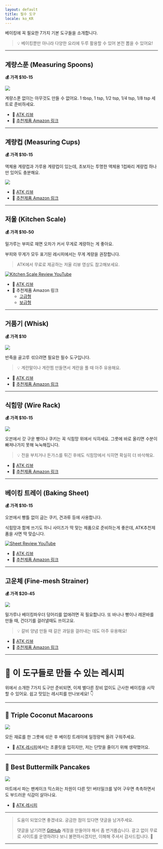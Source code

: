 ```yaml
---
layout: default
title: 필수 도구
locale: ko_KR
---
```


베이킹에 꼭 필요한 7가지 기본 도구들을 소개합니다.

> 💡 베이킹뿐만 아니라 다양한 요리에 두루 활용할 수 있어 본전 뽑을 수 있어요!

---

## 계량스푼 (Measuring Spoons)
**💰 가격 $10-15**

![](/assets/img/baking/equipments/measuring_spoons.jpg)

계량스푼 없이는 아무것도 만들 수 없어요. 1 tbsp, 1 tsp, 1/2 tsp, 1/4 tsp, 1/8 tsp 세트로 준비하세요.  

* 🔗 [ATK 리뷰](https://www.americastestkitchen.com/equipment_reviews/1920-measuring-spoons)  
* 🛒 [추천제품 Amazon 링크](https://www.amazon.com/dp/B00004SU1I/)

---

## 계량컵 (Measuring Cups)
**💰 가격 $10-15**

액체용 계량컵과 가루용 계량컵이 있는데, 초보자는 투명한 액체용 1컵짜리 계량컵 하나만 있어도 충분해요.

![](/assets/img/baking/equipments/measuring_cup.jpg)

* 🔗 [ATK 리뷰](https://www.americastestkitchen.com/equipment_reviews/2041-liquid-measuring-cups)  
* 🛒 [추천제품 Amazon 링크](https://www.amazon.com/dp/B00005RKOF/)

---

## 저울 (Kitchen Scale)
**💰 가격 $10-50**

밀가루는 부피로 재면 오차가 커서 무게로 계량하는 게 좋아요.

부피와 무게가 모두 표기된 레시피에서는 무게 계량을 권장합니다.

> ATK에서 무료로 제공하는 저울 리뷰 영상도 참고해보세요.

[![Kitchen Scale Review YouTube](/assets/img/baking/equipments/kitchen_scales_thumbnail.jpg)](https://youtu.be/-OrUMyXYlRU?si=H1wXRDvJwjWEF5Z-)

* 🔗 [ATK 리뷰](https://www.americastestkitchen.com/equipment_reviews/1696-digital-kitchen-scales)  
* 🛒 추천제품 Amazon 링크
  * [고급형](https://www.amazon.com/dp/B079D9B82W/)
  * [보급형](https://www.amazon.com/dp/B01JK4OEHQ)

---

## 거품기 (Whisk)
**💰 가격 $10**

![](/assets/img/baking/equipments/whisk.jpg)

반죽을 골고루 섞으려면 필요한 필수 도구입니다.

> 💡 계란말이나 계란찜 만들면서 계란을 풀 때 아주 유용해요.

* 🔗 [ATK 리뷰](https://www.americastestkitchen.com/equipment_reviews/2449-all-purpose-whisks)  
* 🛒 [추천제품 Amazon 링크](https://www.amazon.com/dp/B00004OCNS)

---

## 식힘망 (Wire Rack)
**💰 가격 $10-15**

![](/assets/img/baking/equipments/cooling_rack.jpg)

오븐에서 갓 구운 빵이나 쿠키는 꼭 식힘망 위에서 식히세요. 그릇에 바로 올리면 수분이 빠져나가지 못해 눅눅해집니다.

> 💡 전을 부치거나 돈가스를 튀긴 후에도 식힘망에서 식히면 확실히 더 바삭해요.

* 🔗 [ATK 리뷰](https://www.americastestkitchen.com/equipment_reviews/1724-wire-racks)  
* 🛒 [추천제품 Amazon 링크](https://www.amazon.com/dp/B00WS3OCWE/)

---

## 베이킹 트레이 (Baking Sheet)
**💰 가격 $10-15**

오븐에서 빵틀 없이 굽는 쿠키, 견과류 등에 사용합니다.

식힘망과 함께 쓰기도 하니 사이즈가 딱 맞는 제품으로 준비하는게 좋은데, ATK추천제품을 사면 딱 맞습니다.

[![Sheet Review YouTube](/assets/img/baking/equipments/baking_sheet_thumbnail.jpg)](https://www.youtube.com/watch?v=NTIwEQGyZJ0)

* 🔗 [ATK 리뷰](https://www.americastestkitchen.com/equipment_reviews/1718-rimmed-baking-sheets)  
* 🛒 [추천제품 Amazon 링크](https://www.amazon.com/dp/B0049C2S32/)

---

## 고운체 (Fine-mesh Strainer)
**💰 가격 $20-45**

[![](/assets/img/baking/equipments/fine_mesh_strainer.jpg)](https://youtu.be/Zxmw9n6yNFs?si=mLK2R4i8kI-aN84g&t=42)

밀가루나 베이킹파우더 덩어리를 없애려면 꼭 필요합니다. 또 바나나 빵이나 레몬바를 만들 때, 건더기를 걸러낼때도 쓰이고요.

> 💡 갈비 양념 만들 때 갈은 과일을 걸러내는 데도 아주 유용해요!  


* 🔗 [ATK 리뷰](https://www.americastestkitchen.com/equipment_reviews/1744-fine-mesh-strainers)  
* 🛒 [추천제품 Amazon 링크](https://www.amazon.com/dp/B007426KZG/)

---

# 🍪 이 도구들로 만들 수 있는 레시피

위에서 소개한 7가지 도구만 준비되면, 이제 별다른 장비 없이도 근사한 베이킹을 시작할 수 있어요. 쉽고 맛있는 레시피를 만나보세요! 👇

---

## 🥥 Triple Coconut Macaroons

![](https://live.staticflickr.com/65535/52462006792_e654b881ea_n.jpg)

모든 재료를 한 그릇에 섞은 후 베이킹 트레이에 일정량씩 올려 구워주세요.  
* 🔗 [ATK 레시피](https://www.americastestkitchen.com/recipes/495-the-best-chocolate-dipped-triple-coconut-macaroons)에서는 초콜릿을 입히지만, 저는 단맛을 줄이기 위해 생략했어요.

---

## 🥞 Best Buttermilk Pancakes

![](https://live.staticflickr.com/65535/54542579608_0550d9e5ca_n.jpg)

마트에서 파는 팬케이크 믹스와는 차원이 다른 맛! 버터밀크를 넣어 구우면 촉촉하면서도 부드러운 식감이 살아나요.  
* 🔗 [ATK 레시피](https://www.americastestkitchen.com/recipes/4815-best-buttermilk-pancakes)

---

> 도움이 되었으면 좋겠네요. 궁금한 점이 있다면 댓글을 남겨주세요.
>
> 댓글을 남기려면 [GitHub](http://github.com) 계정을 만들어야 해서 좀 번거롭습니다. 광고 없이 무료로 사이트를 운영하려다 보니 불편하시겠지만, 이해해 주셔서 감사드립니다. 🙂

---